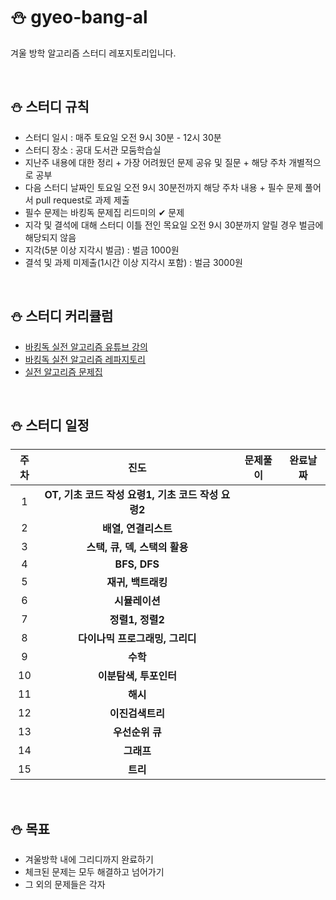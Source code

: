# ⛄ gyeo-bang-al
겨울 방학 알고리즘 스터디 레포지토리입니다. 

<br>

## ⛄ 스터디 규칙
* 스터디 일시 : 매주 토요일 오전 9시 30분 - 12시 30분
* 스터디 장소 : 공대 도서관 모둠학습실
* 지난주 내용에 대한 정리 + 가장 어려웠던 문제 공유 및 질문 + 해당 주차 개별적으로 공부
* 다음 스터디 날짜인 토요일 오전 9시 30분전까지 해당 주차 내용 + 필수 문제 풀어서 pull request로 과제 제출
* 필수 문제는 바킹독 문제집 리드미의 ✔ 문제
* 지각 및 결석에 대해 스터디 이틀 전인 목요일 오전 9시 30분까지 알릴 경우 벌금에 해당되지 않음
* 지각(5분 이상 지각시 벌금) : 벌금 1000원
* 결석 및 과제 미제출(1시간 이상 지각시 포함) : 벌금 3000원

<br>

## ⛄ 스터디 커리큘럼
* [바킹독 실전 알고리즘 유튜브 강의](https://www.youtube.com/watch?v=LcOIobH7ues&list=PLtqbFd2VIQv4O6D6l9HcD732hdrnYb6CY)
* [바킹독 실전 알고리즘 레파지토리](https://github.com/encrypted-def/basic-algo-lecture)
* [실전 알고리즘 문제집](https://github.com/encrypted-def/basic-algo-lecture/blob/master/workbook.md#%EB%AC%B8%EC%A0%9C%EC%A7%91-%EA%B0%9C%EC%A0%95-%ED%9B%84-%EB%B2%84%EC%A0%84)
<br>



## ⛄ 스터디 일정
|주차|진도|문제풀이|완료날짜|
|:---:|:---:|:---:|:---:|
|1|**OT, 기초 코드 작성 요령1, 기초 코드 작성 요령2**|||
|2|**배열, 연결리스트**|||
|3|**스택, 큐, 덱, 스택의 활용**|||
|4|**BFS, DFS**|||
|5|**재귀, 백트래킹**|||
|6|**시뮬레이션**|||
|7|**정렬1, 정렬2**|||
|8|**다이나믹 프로그래밍, 그리디**|||
|9|**수학**|||
|10|**이분탐색, 투포인터**|||
|11|**해시**|||
|12|**이진검색트리**|||
|13|**우선순위 큐**|||
|14|**그래프**|||
|15|**트리**|||

<br>

## ⛄ 목표
* 겨울방학 내에 그리디까지 완료하기
* 체크된 문제는 모두 해결하고 넘어가기
* 그 외의 문제들은 각자 




